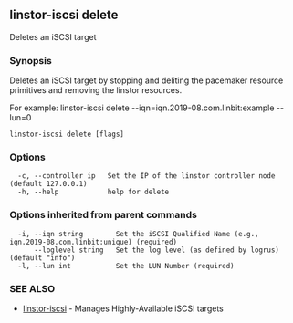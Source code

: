 ## linstor-iscsi delete

Deletes an iSCSI target

### Synopsis

Deletes an iSCSI target by stopping and deliting the pacemaker resource
primitives and removing the linstor resources.

For example:
linstor-iscsi delete --iqn=iqn.2019-08.com.linbit:example --lun=0

```
linstor-iscsi delete [flags]
```

### Options

```
  -c, --controller ip   Set the IP of the linstor controller node (default 127.0.0.1)
  -h, --help            help for delete
```

### Options inherited from parent commands

```
  -i, --iqn string        Set the iSCSI Qualified Name (e.g., iqn.2019-08.com.linbit:unique) (required)
      --loglevel string   Set the log level (as defined by logrus) (default "info")
  -l, --lun int           Set the LUN Number (required)
```

### SEE ALSO

* [linstor-iscsi](linstor-iscsi.md)	 - Manages Highly-Available iSCSI targets

